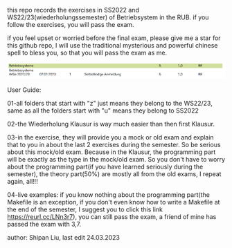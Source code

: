 this repo records the exercises in SS2022 and WS22/23(wiederholungssemester) of Betriebsystem in the RUB. if you follow the exercises, you will pass the exam.

if you feel upset or worried before the final exam, please give me a star for this github repo, I will use the traditional mysterious and powerful chinese spell to bless you, so that you will pass the exam as me.

![homepage](./asset/prove.png)


User Guide:

01-all folders that start with "z" just means they belong to the WS22/23, same as all the folders start with "u" means they belong to SS2022

02-the Wiederholung Klausur is way much easier than then first Klausur.

03-in the exercise, they will provide you a mock or old exam and explain that to you in about the last 2 exercises during the semester. So be serious about this mock/old exam. Because in the Klausur, the programming part will be exactly as the type in the mock/old exam. So you don't have to worry about the programming part(if you have learned seriously during the semester), the theory part(50%) are mostly all from the old exams, I repeat again, all!!!

04-live examples: if you know nothing about the programming part(the Makefile is an exception, if you don't even know how to write a Makefile at the end of the semester, I suggest you to click this link https://reurl.cc/LNn3r7), you can still pass the exam, a friend of mine has passed the exam with 3,7.


author: Shipan Liu, last edit 24.03.2023
